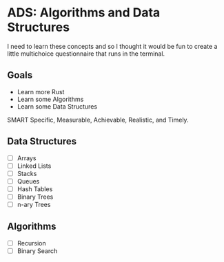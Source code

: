 # ADS: Algorithms and Data Structures

I need to learn these concepts and so I thought it would be fun to create a little multichoice questionnaire that runs in the terminal.


## Goals

* Learn more Rust
* Learn some Algorithms
* Learn some Data Structures

SMART
Specific, Measurable, Achievable, Realistic, and Timely. 

## Data Structures
- [ ] Arrays
- [ ] Linked Lists
- [ ] Stacks
- [ ] Queues
- [ ] Hash Tables
- [ ] Binary Trees
- [ ] n-ary Trees

## Algorithms
- [ ] Recursion
- [ ] Binary Search
